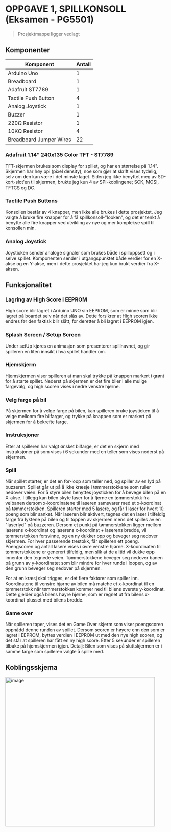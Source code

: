 # OPPGAVE 1, SPILLKONSOLL (Eksamen - PG5501)

> Prosjektmappe ligger vedlagt


## Komponenter
| Komponent | Antall |
| ----------- | ----------- |
| Arduino Uno | 1 |
| Breadboard | 1 |
| Adafruit ST7789 | 1 |
| Tactile Push Button | 4 |
| Analog Joystick | 1 |
| Buzzer | 1 |
| 220Ω Resistor | 1 |
| 10KΩ Resistor | 4 |
| Breadboard Jumper Wires | 22 |

### Adafruit 1.14" 240x135 Color TFT - ST7789
TFT-skjermen brukes som display for spillet, og har en størrelse på 1.14". Skjermen har høy ppi (pixel density), noe som gjør at skrift vises tydelig, selv om den kan være i det minste laget. Siden jeg ikke benyttet meg av SD-kort-slot'en til skjermen, brukte jeg kun 4 av SPI-koblingene; SCK, MOSI, TFTCS og DC. 

### Tactile Push Buttons
Konsollen består av 4 knapper, men ikke alle brukes i dette prosjektet. Jeg valgte å bruke fire knapper for å få spillkonsoll-"looken", og det er tenkt å benytte alle fire knapper ved utvikling av nye og mer komplekse spill til konsollen min. 

### Analog Joystick
Joysticken sender analoge signaler som brukes både i spilloppsett og i selve spillet. Komponenten sender i utgangspunktet både verdier for en X-akse og en Y-akse, men i dette prosjektet har jeg kun brukt verdier fra X-aksen.

## Funksjonalitet
### Lagring av High Score i EEPROM
High score blir lagret i Arduino UNO sin EEPROM, som er minne som blir lagret på boardet selv når det slås av. Dette forsikrer at High scoren ikke endres før den faktisk blir slått, for deretter å bli lagret i EEPROM igjen. 

### Splash Screen / Setup Screen
Under setUp kjøres en animasjon som presenterer spillnavnet, og gir spilleren en liten innsikt i hva spillet handler om. 

### Hjemskjerm
Hjemskjermen viser spilleren at man skal trykke på knappen markert i grønt for å starte spillet. Nederst på skjermen er det fire biler i alle mulige fargevalg, og high scoren vises i nedre venstre hjørne. 

### Velg farge på bil
På skjermen for å velge farge på bilen, kan spilleren bruke joysticken til å velge mellonm fire bilfarger, og trykke på knappen som er markert på skjermen for å bekrefte farge.

### Instruksjoner
Etter at spilleren har valgt ønsket bilfarge, er det en skjerm med instruksjoner på som vises i 6 sekunder med en teller som vises nederst på skjermen. 

### Spill
Når spillet starter, er det en for-loop som teller ned, og spiller av en lyd på buzzeren. Spillet går ut på å ikke kræsje i tømmerstokkene som ruller nedover veien. For å styre bilen benyttes joysticken for å bevege bilen på en X-akse. I tillegg kan bilen skyte laser for å fjerne en tømmerstokk fra veibanen dersom x-koordinatene til laseren samsvarer med et x-koordinat på tømmerstokken. Spilleren starter med 5 lasere, og får 1 laser for hvert 10. poeng som blir sanket. Når laseren blir aktivert, tegnes det en laser i tilfeldig farge fra lyktene på bilen og til toppen av skjermen mens det spilles av en "laserlyd" på buzzeren. Dersom et punkt på tømmerstokken ligger mellom laserens x-koordinat og laserens x-koordinat + laserens bredde, vil tømmerstokken forsvinne, og en ny dukker opp og beveger seg nedover skjermen. For hver passerende trestokk, får spilleren ett poeng. Poengscoren og antall lasere vises i øvre venstre hjørne. X-koordinaten til tømmerstokkene er generert tilfeldig, men slik at de alltid vil dukke opp innenfor den tegnede veien. Tømmerstokkene beveger seg nedover banen på grunn av y-koordinatet som blir mindre for hver runde i loopen, og av den grunn beveger seg nedover på skjermen.

For at en kræsj skal trigges, er det flere faktorer som spiller inn. Koordinatene til venstre hjørne av bilen må matche et x-koordinat til en tømmerstokk når tømmerstokken kommer ned til bilens øverste y-koordinat. Dette gjelder også bilens høyre hjørne, som er regnet ut fra bilens x-koordinat plusset med bilens bredde. 

### Game over
Når spilleren taper, vises det en Game Over skjerm som viser poengscoren oppnådd denne runden av spillet. Dersom scoren er høyere enn den som er lagret i EEPROM, byttes verdien i EEPROM ut med den nye high scoren, og det står at spilleren har fått en ny high score. Etter 5 sekunder er spilleren tilbake på hjemskjermen igjen.
Detalj: Bilen som vises på sluttskjermen er i samme farge som spilleren valgte å spille med. 

## Koblingsskjema
<img width="468" alt="image" src="https://user-images.githubusercontent.com/56083423/142681695-bf595826-e11e-42be-a03e-ffe65253cecb.png">



